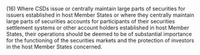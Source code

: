 (16) Where CSDs issue or centrally maintain large parts of securities for issuers established in host Member States or where they centrally maintain large parts of securities accounts for participants of their securities settlement systems or other account holders established in host Member States, their operations should be deemed to be of substantial importance for the functioning of the securities markets and the protection of investors in the host Member States concerned.
